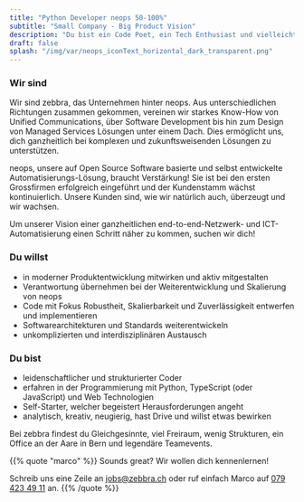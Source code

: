 ```yaml
---
title: "Python Developer neops 50-100%"
subtitle: "Small Company - Big Product Vision"
description: "Du bist ein Code Poet, ein Tech Enthusiast und vielleicht sogar Entrepreneur mit einer make-things-happen Haltung?"
draft: false
splash: "/img/var/neops_iconText_horizontal_dark_transparent.png"
---
```

### Wir sind

Wir sind zebbra, das Unternehmen hinter neops. Aus unterschiedlichen Richtungen zusammen gekommen, vereinen wir starkes Know-How von Unified Communications, über Software Development bis hin zum Design von Managed Services Lösungen unter einem Dach. Dies ermöglicht uns, dich ganzheitlich bei komplexen und zukunftsweisenden Lösungen zu unterstützen.

neops, unsere auf Open Source Software basierte und selbst entwickelte Automatisierungs-Lösung, braucht Verstärkung! Sie ist bei den ersten Grossfirmen erfolgreich eingeführt und der Kundenstamm wächst kontinuierlich. Unsere Kunden sind, wie wir natürlich auch, überzeugt und wir wachsen.

Um unserer Vision einer ganzheitlichen end-to-end-Netzwerk- und ICT-Automatisierung einen Schritt näher zu kommen, suchen wir dich!


### Du willst

* in moderner Produktentwicklung mitwirken und aktiv mitgestalten
* Verantwortung übernehmen bei der Weiterentwicklung und Skalierung von neops
* Code mit Fokus Robustheit, Skalierbarkeit und Zuverlässigkeit entwerfen und implementieren
* Softwarearchitekturen und Standards weiterentwickeln
* unkomplizierten und interdisziplinären Austausch


### Du bist

* leidenschaftlicher und strukturierter Coder
* erfahren in der Programmierung mit Python, TypeScript (oder JavaScript) und Web Technologien
* Self-Starter, welcher begeistert Herausforderungen angeht
* analytisch, kreativ, neugierig, hast Drive und willst etwas bewirken

Bei zebbra findest du Gleichgesinnte, viel Freiraum, wenig Strukturen, ein Office an der Aare in Bern und legendäre Teamevents.

{{% quote "marco" %}}
  Sounds great? Wir wollen dich kennenlernen!

  Schreib uns eine Zeile an <a href="mailto:jobs@zebbra.ch">jobs@zebbra.ch</a> oder ruf einfach Marco auf [079 423 49 11](tel:+41794234911) an.
{{% /quote %}}
